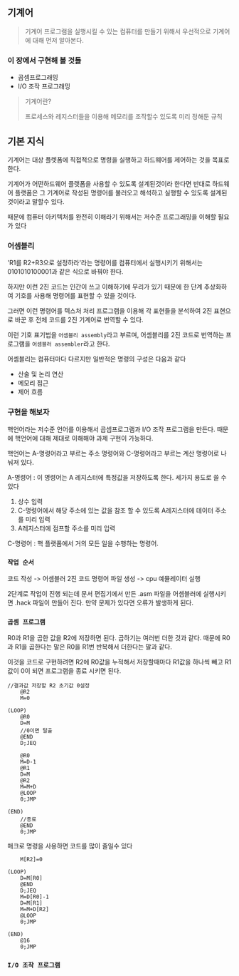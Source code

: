 ## 기계어

>기계어 프로그램을 실행시킬 수 있는 컴퓨터를 만들기 위해서 우선적으로 기계어에 대해 먼저 알아본다.

### 이 장에서 구현해 볼 것들

- 곱셈프로그래밍
- I/O 조작 프로그래밍

> 기계어란?   
>    
> 프로세스와 레지스터들을 이용해 메모리를 조작할수 있도록 미리 정해둔 규칙

## 기본 지식

기계어는 대상 플렛폼에 직접적으로 명령을 실행하고 하드웨어를 제어하는 것을 목표로한다.

기계어가 어떤하드웨어 플랫폼을 사용할 수 있도록 설계된것이라 한다면 반대로 하드웨어 플랫폼은 그 기계어로 작성된 명령어를 불러오고 해석하고 실행할 수 있도록 설계된 것이라고 말할수 있다.

때문에 컴퓨터 아키텍처를 완전히 이해라기 위해서는 저수준 프로그래밍을 이해할 필요가 있다

### 어셈블리

'R1를 R2+R3으로 설정하라'라는 명령어를 컴퓨터에서 실행시키기 위해서는 0101010100001과 같은 식으로
바꿔야 한다. 

하지만 이런 2진 코드는 인간이 쓰고 이해하기에 무리가 있기 때문에 한 단계 추상화하여 기호를 사용해 명령어를 표현할 수 있을 것이다.

그러면 이런 명령어를 텍스처 처리 프로그램을 이용해 각 표현들을 분석하여 2진 표현으로 바꾼 후 전체 코드를 2진 기계어로 번역할 수 있다. 

이런 기호 표기법을 `어셈블리 assembly`라고 부르며, 어셈블리를 2진 코드로 번역하는 프로그램을 `어셈블러 assembler`라고 한다.

어셈블리는 컴퓨터마다 다르지만 일반적은 명령의 구성은 다음과 같다

- 산술 및 논리 연산
- 메모리 접근
- 제어 흐름

### 구현을 해보자

핵언어라는 저수준 언어를 이용해서 곱셉프로그램과 I/O 조작 프로그램을 만든다. 때문에 핵언어에 대해 제대로 이해해야 과제 구현이 가능하다.

핵언어는 A-명령어라고 부르는 주소 명령어와 C-명령어라고 부르는 계산 명령어로 나눠져 있다. 

A-명령어 : 이 명령어는 A 레지스터에 특정값을 저장하도록 한다. 세가지 용도로 쓸 수 있다

1. 상수 입력
2. C-명령어에서 해당 주소에 있는 값을 참조 할 수 있도록 A레지스터에 데이터 주소를 미리 입력
3. A레지스터에 점프할 주소를 미리 입력 

C-명령어 : 핵 플랫폼에서 거의 모든 일을 수행하는 명령어.

### `작업 순서`

코드 작성 -> 어셈블러 2진 코드 명령어 파일 생성 -> cpu 예뮬레이터 실행

2단계로 작업이 진행 되는데 문서 편집기에서 만든 .asm 파일을 어셈블러에 실행시키면 .hack 파일이 만들어 진다. 만약 문제가 있다면 오류가 발생하게 된다. 


### `곱셈 프로그램`

R0과 R1을 곱한 값을 R2에 저장하면 된다. 곱하기는 여러번 더한 것과 같다. 때문에 R0과 R1을 곱한다는 말은 R0을 R1번 반복해서 더한다는 말과 같다. 

이것을 코드로 구현하려면 R2에 R0값을 누적해서 저장할때마다 R1값을 하나씩 빼고 R1값이 0이 되면 프로그램을 종료 시키면 된다.
```
//결과값 저장할 R2 초기값 0설정
    @R2
    M=0

(LOOP)
    @R0
    D=M
    //0이면 탈출
    @END
    D;JEQ

    @R0
    M=D-1
    @R1
    D=M
    @R2
    M=M+D
    @LOOP
    0;JMP

(END)
    //종료
    @END
    0;JMP
```

매크로 명령을 사용하면 코드를 많이 줄일수 있다

```
    M[R2]=0

(LOOP)
    D=M[R0]
    @END
    D;JEQ
    M=D[R0]-1
    D=M[R1]
    M=M+D[R2]
    @LOOP
    0;JMP

(END)
    @16
    0;JMP
```


### `I/O 조작 프로그램`








